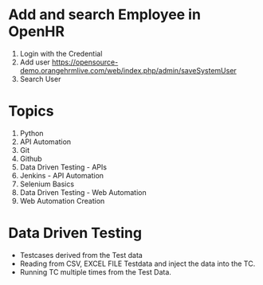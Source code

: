 # Add and search Employee in OpenHR
1. Login with the Credential
2. Add user https://opensource-demo.orangehrmlive.com/web/index.php/admin/saveSystemUser
3. Search User

# Topics
1. Python
2. API Automation 
3. Git
4. Github
5. Data Driven Testing - APIs
5. Jenkins - API Automation 
6. Selenium Basics
7. Data Driven Testing - Web Automation
8. Web Automation Creation




# Data Driven Testing
* Testcases derived from the Test data
* Reading from CSV, EXCEL FILE Testdata and inject the data into the TC.
* Running TC multiple times from the Test Data. 